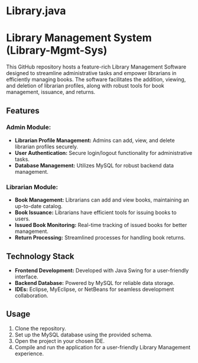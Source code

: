 # Library.java
# Library Management System (Library-Mgmt-Sys)

This GitHub repository hosts a feature-rich Library Management Software designed to streamline administrative tasks and empower librarians in efficiently managing books. The software facilitates the addition, viewing, and deletion of librarian profiles, along with robust tools for book management, issuance, and returns.

## Features

### Admin Module:
- **Librarian Profile Management:** Admins can add, view, and delete librarian profiles securely.
- **User Authentication:** Secure login/logout functionality for administrative tasks.
- **Database Management:** Utilizes MySQL for robust backend data management.

### Librarian Module:
- **Book Management:** Librarians can add and view books, maintaining an up-to-date catalog.
- **Book Issuance:** Librarians have efficient tools for issuing books to users.
- **Issued Book Monitoring:** Real-time tracking of issued books for better management.
- **Return Processing:** Streamlined processes for handling book returns.

## Technology Stack

- **Frontend Development:** Developed with Java Swing for a user-friendly interface.
- **Backend Database:** Powered by MySQL for reliable data storage.
- **IDEs:** Eclipse, MyEclipse, or NetBeans for seamless development collaboration.

## Usage

1. Clone the repository.
2. Set up the MySQL database using the provided schema.
3. Open the project in your chosen IDE.
4. Compile and run the application for a user-friendly Library Management experience.

